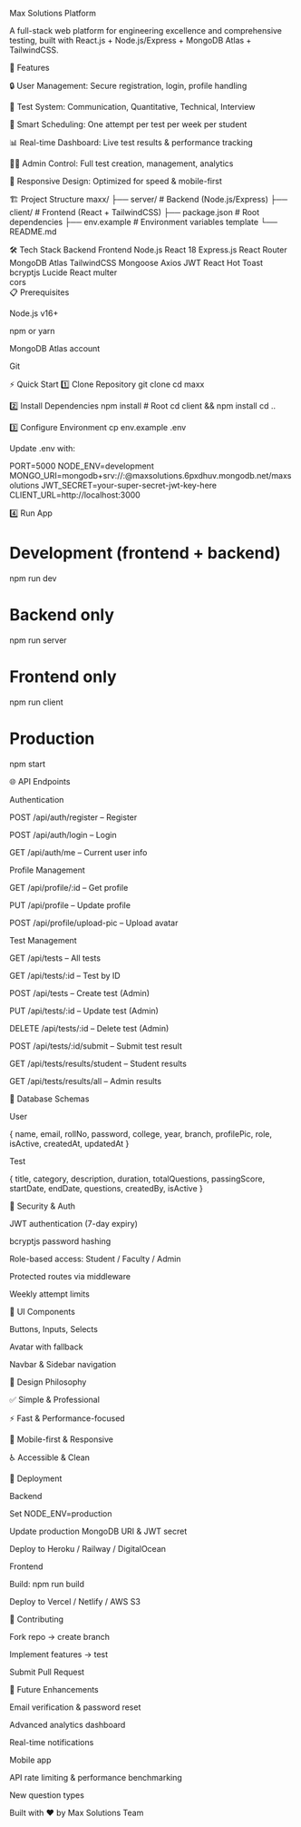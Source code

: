 Max Solutions Platform












A full-stack web platform for engineering excellence and comprehensive testing, built with React.js + Node.js/Express + MongoDB Atlas + TailwindCSS.

🚀 Features

🔒 User Management: Secure registration, login, profile handling

📝 Test System: Communication, Quantitative, Technical, Interview

📅 Smart Scheduling: One attempt per test per week per student

📊 Real-time Dashboard: Live test results & performance tracking

👨‍💻 Admin Control: Full test creation, management, analytics

📱 Responsive Design: Optimized for speed & mobile-first

🏗️ Project Structure
maxx/
├── server/       # Backend (Node.js/Express)
├── client/       # Frontend (React + TailwindCSS)
├── package.json  # Root dependencies
├── env.example   # Environment variables template
└── README.md

🛠️ Tech Stack
Backend	Frontend
Node.js	React 18
Express.js	React Router
MongoDB Atlas	TailwindCSS
Mongoose	Axios
JWT	React Hot Toast
bcryptjs	Lucide React
multer	
cors	
📋 Prerequisites

Node.js v16+

npm or yarn

MongoDB Atlas account

Git

⚡ Quick Start
1️⃣ Clone Repository
git clone <repository-url>
cd maxx

2️⃣ Install Dependencies
npm install         # Root
cd client && npm install
cd ..

3️⃣ Configure Environment
cp env.example .env


Update .env with:

PORT=5000
NODE_ENV=development
MONGO_URI=mongodb+srv://<username>:<password>@maxsolutions.6pxdhuv.mongodb.net/maxsolutions
JWT_SECRET=your-super-secret-jwt-key-here
CLIENT_URL=http://localhost:3000

4️⃣ Run App
# Development (frontend + backend)
npm run dev

# Backend only
npm run server

# Frontend only
npm run client

# Production
npm start

🌐 API Endpoints

Authentication

POST /api/auth/register – Register

POST /api/auth/login – Login

GET /api/auth/me – Current user info

Profile Management

GET /api/profile/:id – Get profile

PUT /api/profile – Update profile

POST /api/profile/upload-pic – Upload avatar

Test Management

GET /api/tests – All tests

GET /api/tests/:id – Test by ID

POST /api/tests – Create test (Admin)

PUT /api/tests/:id – Update test (Admin)

DELETE /api/tests/:id – Delete test (Admin)

POST /api/tests/:id/submit – Submit test result

GET /api/tests/results/student – Student results

GET /api/tests/results/all – Admin results

👤 Database Schemas

User

{
  name, email, rollNo, password,
  college, year, branch, profilePic,
  role, isActive, createdAt, updatedAt
}


Test

{
  title, category, description,
  duration, totalQuestions, passingScore,
  startDate, endDate, questions, createdBy,
  isActive
}

🔐 Security & Auth

JWT authentication (7-day expiry)

bcryptjs password hashing

Role-based access: Student / Faculty / Admin

Protected routes via middleware

Weekly attempt limits

🎨 UI Components

Buttons, Inputs, Selects

Avatar with fallback

Navbar & Sidebar navigation

📱 Design Philosophy

✅ Simple & Professional

⚡ Fast & Performance-focused

📱 Mobile-first & Responsive

♿ Accessible & Clean

🚀 Deployment

Backend

Set NODE_ENV=production

Update production MongoDB URI & JWT secret

Deploy to Heroku / Railway / DigitalOcean

Frontend

Build: npm run build

Deploy to Vercel / Netlify / AWS S3

🤝 Contributing

Fork repo → create branch

Implement features → test

Submit Pull Request

🔮 Future Enhancements

Email verification & password reset

Advanced analytics dashboard

Real-time notifications

Mobile app

API rate limiting & performance benchmarking

New question types

Built with ❤️ by Max Solutions Team
